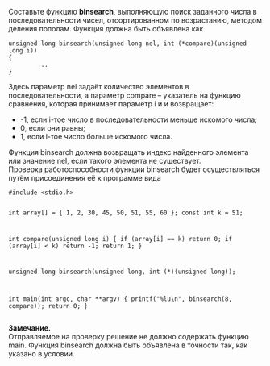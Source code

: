 <p>Составьте функцию <strong>binsearch</strong>, выполняющую поиск заданного числа в последовательности чисел, отсортированном по возрастанию, методом деления пополам. Функция должна быть объявлена как</p>
<pre><code>unsigned long binsearch(unsigned long nel, int (*compare)(unsigned long i)) 
{ 
        ... 
}
</code></pre>
<p>Здесь параметр nel задаёт количество элементов в последовательности, а параметр compare – указатель на функцию сравнения, которая принимает параметр i и и возвращает:</p>
<ul>
<li>-1, если i-тое число в последовательности меньше искомого числа;</li>
<li>0, если они равны;</li>
<li>1, если i-тое число больше искомого числа.</li>
</ul>
<p>Функция binsearch должна возвращать индекс найденного элемента или значение nel, если такого элемента не существует.<br>
Проверка работоспособности функции binsearch будет осуществляться путём присоединения её к программе вида</p>
<pre><code>#include &lt;stdio.h&gt; 
 
int array[] = { 1, 2, 30, 45, 50, 51, 55, 60 }; 
const int k = 51; 
 
int compare(unsigned long i) 
{ 
        if (array[i] == k) return 0; 
        if (array[i] &lt; k) return -1; 
        return 1; 
} 
 
unsigned long binsearch(unsigned long, int (*)(unsigned long)); 
 
int main(int argc, char **argv) 
{ 
        printf(&quot;%lu\n&quot;, binsearch(8, compare)); 
        return 0; 
}
</code></pre>
<p><strong>Замечание.</strong><br>
Отправляемое на проверку решение не должно содержать функцию main. Функция binsearch должна быть объявлена в точности так, как указано в условии.</p>
